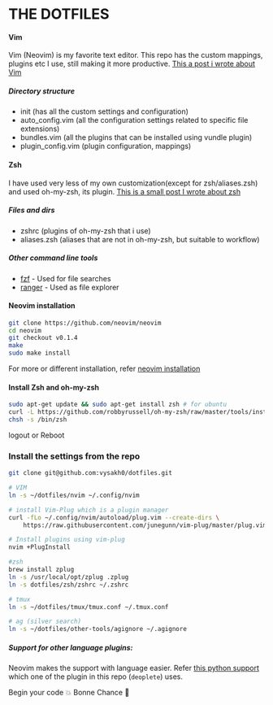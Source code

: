 THE DOTFILES
===========

#### Vim

Vim (Neovim) is my favorite text editor. This repo has the custom mappings, plugins etc I use,
still making it more productive. [This a post i wrote about Vim](http://vysakh0.github.io/learning-vim-steering-hacking/)

##### Directory structure

 - init (has all the custom settings and configuration)
 - auto_config.vim (all the configuration settings related to specific file extensions)
 - bundles.vim (all the plugins that can be installed using vundle plugin)
 - plugin_config.vim (plugin configuration, mappings)

#### Zsh

I have used very less of my own customization(except for zsh/aliases.zsh) and used oh-my-zsh, its plugin.
[This is a small post I wrote about zsh](vysakh0.github.io/flying-start-with-zsh-shell/)

##### Files and dirs

- zshrc (plugins of oh-my-zsh that i use)
- aliases.zsh (aliases that are not in oh-my-zsh, but suitable to workflow)


##### Other command line tools

- [fzf](https://github.com/junegunn/fzf) - Used for file searches
- [ranger](https://github.com/hut/ranger) - Used as file explorer


#### Neovim installation

```bash
git clone https://github.com/neovim/neovim
cd neovim
git checkout v0.1.4
make
sudo make install
```

For more or different installation, refer [neovim installation](https://github.com/neovim/neovim/wiki/Installing-Neovim#install-from-source)

#### Install Zsh and oh-my-zsh

``` bash
sudo apt-get update && sudo apt-get install zsh # for ubuntu
curl -L https://github.com/robbyrussell/oh-my-zsh/raw/master/tools/install.sh | sh
chsh -s /bin/zsh
```
logout or Reboot

### Install the settings from the repo

```bash
git clone git@github.com:vysakh0/dotfiles.git

# VIM
ln -s ~/dotfiles/nvim ~/.config/nvim

# install Vim-Plug which is a plugin manager
curl -fLo ~/.config/nvim/autoload/plug.vim --create-dirs \
    https://raw.githubusercontent.com/junegunn/vim-plug/master/plug.vim

# Install plugins using vim-plug
nvim +PlugInstall

#zsh
brew install zplug
ln -s /usr/local/opt/zplug .zplug
ln -s dotfiles/zsh/zshrc ~/.zshrc

# tmux
ln -s ~/dotfiles/tmux/tmux.conf ~/.tmux.conf

# ag (silver search)
ln -s ~/dotfiles/other-tools/agignore ~/.agignore
```

##### Support for other language plugins:

Neovim makes the support with language easier. Refer [this python support](https://github.com/neovim/python-client) which
one of the plugin in this repo (`deoplete`) uses.

Begin your code :boom: Bonne Chance :metal:
